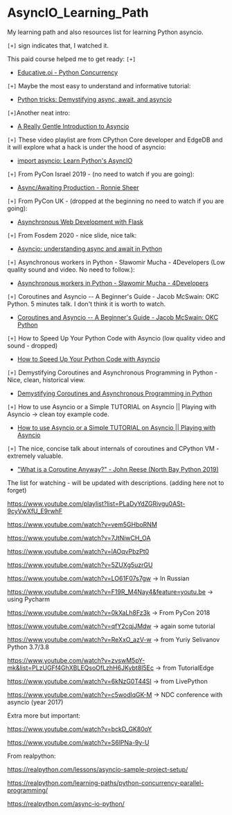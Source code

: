 # AsyncIO_Learning_Path
My learning path and also resources list for learning Python asyncio.

`[+]` sign indicates that, I watched it.

This paid course helped me to get ready: `[+]`

* [Educative.oi - Python Concurrency](https://www.educative.io/courses/python-concurrency-for-senior-engineering-interviews/)

`[+]` Maybe the most easy to understand and informative tutorial: 

* [Python tricks: Demystifying async, await, and asyncio](https://www.youtube.com/watch?v=tSLDcRkgTsY)

`[+]`Another neat intro: 

* [A Really Gentle Introduction to Asyncio](https://www.youtube.com/watch?v=3mb9jFAHRfw)

`[+]` These video playlist are from CPython Core developer and EdgeDB 
and it will explore what a hack is under the hood of asyncio: 

* [import asyncio: Learn Python's AsyncIO](https://www.youtube.com/playlist?list=PLhNSoGM2ik6SIkVGXWBwerucXjgP1rHmB)

`[+]` From PyCon Israel 2019 - (no need to watch if you are going):

* [Async/Awaiting Production - Ronnie Sheer](https://www.youtube.com/watch?v=pIXiChn5j4E)

`[+]` From PyCon UK - (dropped at the beginning no need to watch if you are going):

* [Asynchronous Web Development with Flask](https://www.youtube.com/watch?v=gJ7CnUX_7YQ)

`[+]` From Fosdem 2020 - nice slide, nice talk:

* [Asyncio: understanding async and await in Python](https://www.youtube.com/watch?v=y1rk64e9vCA)

`[+]` Asynchronous workers in Python - Sławomir Mucha - 4Developers (Low quality sound and video. No need to follow.):

* [Asynchronous workers in Python - Sławomir Mucha - 4Developers](https://www.youtube.com/watch?v=7F0CTBvHgLc)

`[+]` Coroutines and Asyncio -- A Beginner's Guide - Jacob McSwain: OKC Python.
5 minutes talk. I don't think it is worth to watch.

* [Coroutines and Asyncio -- A Beginner's Guide - Jacob McSwain: OKC Python](https://www.youtube.com/watch?v=1K244l0L_mA)

`[+]` How to Speed Up Your Python Code with Asyncio (low quality video and sound - dropped)

* [How to Speed Up Your Python Code with Asyncio](https://www.youtube.com/watch?v=EGsXiJ5BmWo)

`[+]` Demystifying Coroutines and Asynchronous Programming in Python - Nice, clean, historical view.

* [Demystifying Coroutines and Asynchronous Programming in Python](https://www.youtube.com/watch?v=7AoANOGIDuM)

`[+]`  How to use Asyncio or a Simple TUTORIAL on Asyncio || Playing with Asyncio -> clean toy example code.

* [How to use Asyncio or a Simple TUTORIAL on Asyncio || Playing with Asyncio](https://www.youtube.com/watch?v=1Btb5-SWeM8)

`[+]` The nice, concise talk about internals of coroutines and CPython VM - extremely valuable.

* ["What is a Coroutine Anyway?" - John Reese (North Bay Python 2019)](https://www.youtube.com/watch?v=GSiZkP7cI80)

The list for watching - will be updated with descriptions.
(adding here not to forget)

https://www.youtube.com/playlist?list=PLaDyYdZGRivgu0ASt-9cyVwXfU_E9rwhF

https://www.youtube.com/watch?v=vem5GHboRNM

https://www.youtube.com/watch?v=7JtNiwCH_OA

https://www.youtube.com/watch?v=lAOqvPbzPt0

https://www.youtube.com/watch?v=5ZUXg5uzrGU

https://www.youtube.com/watch?v=LO61F07s7gw -> In Russian

https://www.youtube.com/watch?v=F19R_M4Nay4&feature=youtu.be -> using Pycharm

https://www.youtube.com/watch?v=0kXaLh8Fz3k -> From PyCon 2018

https://www.youtube.com/watch?v=qfY2cqjJMdw -> again some tutorial

https://www.youtube.com/watch?v=ReXxO_azV-w -> from Yuriy Selivanov Python 3.7/3.8

https://www.youtube.com/watch?v=zvswM5pY-mk&list=PLzUGFf4GhXBLEQsoOfLzhH6JKybt8I5Ec -> from TutorialEdge

https://www.youtube.com/watch?v=6kNzG0T44SI -> from LivePython

https://www.youtube.com/watch?v=c5wodlqGK-M -> NDC conference with asyncio (year 2017)

Extra more but important:

https://www.youtube.com/watch?v=bckD_GK80oY

https://www.youtube.com/watch?v=S6lPNa-9y-U

From realpython:

https://realpython.com/lessons/asyncio-sample-project-setup/

https://realpython.com/learning-paths/python-concurrency-parallel-programming/

https://realpython.com/async-io-python/
